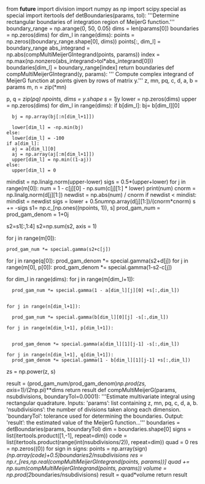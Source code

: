 from __future__ import division
import numpy as np
import scipy.special as special
import itertools
def detBoundaries(params, tol):
  '''Determine rectangular boundaries of integration region of MeijerG function.'''
  boundary_range = np.arange(0, 50, 0.05)
  dims = len(params[0])
  boundaries = np.zeros(dims)
  for dim_l in range(dims):
    points = np.zeros((boundary_range.shape[0], dims))
    points[:, dim_l] = boundary_range
    abs_integrand = np.abs(compMultiMeijerGIntegrand(points, params))
    index = np.max(np.nonzero(abs_integrand>tol*abs_integrand[0]))
    boundaries[dim_l] = boundary_range[index]
  return boundaries
def compMultiMeijerGIntegrand(y, params):
  ''' Compute complex integrand of MeijerG function at points given by rows of matrix y.'''
  z, mn, pq, c, d, a, b = params
  m, n = zip(*mn)

  p, q = zip(*pq)
  npoints, dims = y.shape
  s = 1j*y
  lower = np.zeros(dims)
  upper = np.zeros(dims)
  for dim_l in range(dims):
    if b[dim_l]:
      bj= b[dim_l][0]

      bj = np.array(bj[:n[dim_l+1]])

      lower[dim_l] = -np.min(bj)
    else:
      lower[dim_l] = -100
    if a[dim_l]:
      aj = a[dim_l][0]
      aj = np.array(aj[:m[dim_l+1]])
      upper[dim_l] = np.min((1-aj))
    else:
      upper[dim_l] = 0
  mindist = np.linalg.norm(upper-lower)
  sigs = 0.5*(upper+lower)
  for j in range(m[0]):
    num = 1 - c[j][0] - np.sum(c[j][1:] * lower)
    print(num)
    cnorm = np.linalg.norm(d[j][1:])
    newdist = np.abs(num) / cnorm
    if newdist < mindist:
      mindist = newdist
      sigs = lower + 0.5*num*np.array(d[j][1:])/(cnorm*cnorm)
  s += -sigs
  s1= np.c_[np.ones((npoints, 1)), s]
  prod_gam_num = prod_gam_denom = 1+0j

  s2=s1[:,1:4]
  s2=np.sum(s2, axis = 1)

  for j in range(m[0]):

    prod_gam_num *= special.gamma(s2+c[j])

  for j in range(q[0]):
    prod_gam_denom *= special.gamma(s2+d[j])
  for j in range(m[0], p[0]):
    prod_gam_denom *= special.gamma(1-s2-c[j])

  for dim_l in range(dims):
    for j in range(m[dim_l+1]):

      prod_gam_num *= special.gamma(1 - a[dim_l][j][0] +s[:,dim_l])


    for j in range(n[dim_l+1]):

      prod_gam_num *= special.gamma(b[dim_l][0][j] -s[:,dim_l])

    for j in range(m[dim_l+1], p[dim_l+1]):


      prod_gam_denom *= special.gamma(a[dim_l][1][j-1] -s[:,dim_l])

    for j in range(n[dim_l+1], q[dim_l+1]):
      prod_gam_denom *= special.gamma(1 - b[dim_l][1][j-1] +s[:,dim_l])

  zs = np.power(z, s)


  result = (prod_gam_num/prod_gam_denom)*np.prod(zs, axis=1)/(2*np.pi)**dims
  return result
def compMultiMeijerG(params, nsubdivisions, boundaryTol=0.0001):
  '''Estimate multivariate integral using rectangular quadrature.
  Inputs: 'params’: list containing z, mn, pq, c, d, a, b. 'nsubdivisions’: the number of
  divisions taken along each dimension. 'boundaryTol’: tolerance used for determining
  the boundaries. Output: 'result’: the estimated value of the MeijerG function...'''
  boundaries = detBoundaries(params, boundaryTol)
  dim = boundaries.shape[0]
  signs = list(itertools.product([1,-1], repeat=dim))
  code = list(itertools.product(range(int(nsubdivisions/2)), repeat=dim))
  quad = 0
  res = np.zeros((0))
  for sign in signs:
    points = np.array(sign)*(np.array(code)+0.5)*boundaries*2/nsubdivisions
    res = np.r_[res,np.real(compMultiMeijerGIntegrand(points, params))]
    quad += np.sum(compMultiMeijerGIntegrand(points, params))
  volume = np.prod(2*boundaries/nsubdivisions)
  result = quad*volume
  return result
